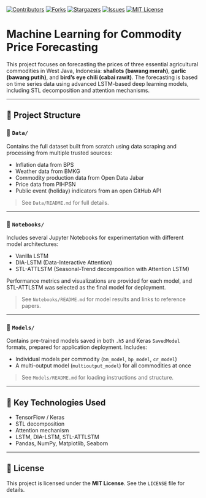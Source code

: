[![Contributors][contributors-shield]][contributors-url]
[![Forks][forks-shield]][forks-url]
[![Stargazers][stars-shield]][stars-url]
[![Issues][issues-shield]][issues-url]
[![MIT License][license-shield]][license-url]

# Machine Learning for Commodity Price Forecasting

This project focuses on forecasting the prices of three essential agricultural commodities in West Java, Indonesia: **shallots (bawang merah)**, **garlic (bawang putih)**, and **bird’s eye chili (cabai rawit)**. The forecasting is based on time series data using advanced LSTM-based deep learning models, including STL decomposition and attention mechanisms.

---

## 📁 Project Structure

### 🔹 `Data/`
Contains the full dataset built from scratch using data scraping and processing from multiple trusted sources:
- Inflation data from BPS
- Weather data from BMKG
- Commodity production data from Open Data Jabar
- Price data from PIHPSN
- Public event (holiday) indicators from an open GitHub API

> See `Data/README.md` for full details.

---

### 🔹 `Notebooks/`
Includes several Jupyter Notebooks for experimentation with different model architectures:
- Vanilla LSTM
- DIA-LSTM (Data-Interactive Attention)
- STL-ATTLSTM (Seasonal-Trend decomposition with Attention LSTM)

Performance metrics and visualizations are provided for each model, and STL-ATTLSTM was selected as the final model for deployment.

> See `Notebooks/README.md` for model results and links to reference papers.

---

### 🔹 `Models/`
Contains pre-trained models saved in both `.h5` and Keras `SavedModel` formats, prepared for application deployment. Includes:
- Individual models per commodity (`bm_model`, `bp_model`, `cr_model`)
- A multi-output model (`multioutput_model`) for all commodities at once

> See `Models/README.md` for loading instructions and structure.

---

## 📌 Key Technologies Used
- TensorFlow / Keras
- STL decomposition
- Attention mechanism
- LSTM, DIA-LSTM, STL-ATTLSTM
- Pandas, NumPy, Matplotlib, Seaborn

---

## 📜 License

This project is licensed under the **MIT License**. See the `LICENSE` file for details.

[contributors-shield]: https://img.shields.io/github/contributors/LokaFresh-VegeNation/Machine-Learning.svg?style=for-the-badge
[contributors-url]: https://github.com/LokaFresh-VegeNation/Machine-Learning/graphs/contributors
[forks-shield]: https://img.shields.io/github/forks/LokaFresh-VegeNation/Machine-Learning.svg?style=for-the-badge
[forks-url]: https://github.com/LokaFresh-VegeNation/Machine-Learning/network/members
[stars-shield]: https://img.shields.io/github/stars/LokaFresh-VegeNation/Machine-Learning.svg?style=for-the-badge
[stars-url]: https://github.com/LokaFresh-VegeNation/Machine-Learning/stargazers
[issues-shield]: https://img.shields.io/github/issues/LokaFresh-VegeNation/Machine-Learning.svg?style=for-the-badge
[issues-url]: https://github.com/LokaFresh-VegeNation/Machine-Learning/issues
[license-shield]: https://img.shields.io/github/license/LokaFresh-VegeNation/Machine-Learning.svg?style=for-the-badge
[license-url]: https://github.com/LokaFresh-VegeNation/Machine-Learning/blob/main/LICENSE
